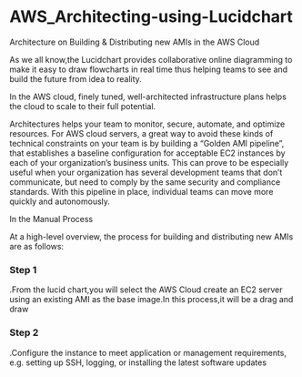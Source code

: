 # AWS_Architecting-using-Lucidchart
Architecture on Building &amp; Distributing new AMIs in the AWS Cloud

<p> As we all know,the Lucidchart provides collaborative online diagramming to make it easy to draw flowcharts in real time thus helping teams to see and build the future from idea to reality.

<P> In the AWS cloud, finely tuned, well-architected infrastructure plans helps the cloud to scale to their full potential.</p>

Architectures helps your team to monitor, secure, automate, and optimize resources.
For AWS cloud servers, a great way to avoid these kinds of technical constraints on your team is by building a “Golden AMI pipeline”, that establishes a baseline configuration for acceptable EC2 instances by each of your organization’s business units. This can prove to be especially useful when your organization has several development teams that don’t communicate, but need to comply by the same security and compliance standards. With this pipeline in place, individual teams can move more quickly and autonomously.

<P>In the Manual Process 

  At a high-level overview, the process for building and distributing new AMIs are as follows:

### Step 1

<P> .From the lucid chart,you will select the AWS Cloud create an EC2 server using an existing AMI as the base image.In this process,it will be a drag and draw
  
### Step 2
  
<P>  .Configure the instance to meet application or management requirements, e.g. setting up SSH, logging, or installing the latest software updates
  

